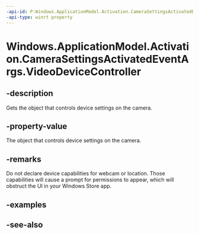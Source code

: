 ```yaml
---
-api-id: P:Windows.ApplicationModel.Activation.CameraSettingsActivatedEventArgs.VideoDeviceController
-api-type: winrt property
---
```


<!-- Property syntax
public object VideoDeviceController { get; }
-->

# Windows.ApplicationModel.Activation.CameraSettingsActivatedEventArgs.VideoDeviceController

## -description
Gets the object that controls device settings on the camera.

## -property-value
The object that controls device settings on the camera.

## -remarks
Do not declare device capabilities for webcam or location. Those capabilities will cause a prompt for permissions to appear, which will obstruct the UI in your Windows Store app.

## -examples

## -see-also
